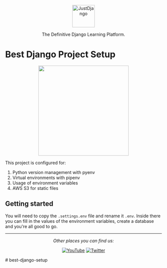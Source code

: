 <p align="center">
  <p align="center">
    <a href="https://justdjango.com/?utm_source=github&utm_medium=logo" target="_blank">
      <img src="https://assets.justdjango.com/static/branding/logo.svg" alt="JustDjango" height="72">
    </a>
  </p>
  <p align="center">
    The Definitive Django Learning Platform.
  </p>
</p>

# Best Django Project Setup

<p align="center">
  <a href="https://justdjango.com?utm_source=github"><img src="https://github.com/justdjango/best-django-setup/blob/master/thumbnail.png" width="290"></a>
</p>

This project is configured for:

1. Python version management with pyenv
2. Virtual environments with pipenv
3. Usage of environment variables
4. AWS S3 for static files

## Getting started

You will need to copy the `.settings.env` file and rename it `.env`. Inside there you can fill in the values of the environment variables, create a database and you're all good to go.

---

<div align="center">

<i>Other places you can find us:</i><br>

<a href="https://www.youtube.com/channel/UCRM1gWNTDx0SHIqUJygD-kQ" target="_blank"><img src="https://img.shields.io/badge/YouTube-%23E4405F.svg?&style=flat-square&logo=youtube&logoColor=white" alt="YouTube"></a>
<a href="https://www.twitter.com/justdjangocode" target="_blank"><img src="https://img.shields.io/badge/Twitter-%231877F2.svg?&style=flat-square&logo=twitter&logoColor=white" alt="Twitter"></a>

</div>
# best-django-setup
